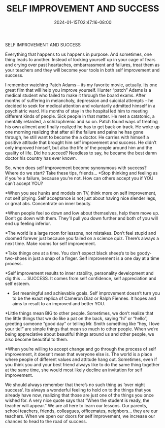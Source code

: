 ﻿---
title: "SELF IMPROVEMENT AND SUCCESS"
date: 2024-01-15T02:47:16-08:00
description: "40-ARTICLES Tips for Web Success"
featured_image: "/images/40-ARTICLES.jpg"
tags: ["40 ARTICLES"]
---

SELF IMPROVEMENT AND SUCCESS

Everything that happens to us happens in purpose. And sometimes, one thing leads to another. Instead of locking yourself up in your cage of fears and crying over past heartaches, embarrassment and failures, treat them as your teachers and they will become your tools in both self improvement and success.

I remember watching Patch Adams – its my favorite movie, actually. Its one great film that will help you improve yourself. Hunter “patch” Adams is a medical student who failed to make it through the board exams. After months of suffering in melancholy, depression and suicidal attempts – he decided to seek for medical attention and voluntarily admitted himself in a psychiatric ward.  His months of stay in the hospital led him to meeting different kinds of people. Sick people in that matter. He met a catatonic, a mentally retarded, a schizophrenic and so on. Patch found ways of treating his own ailment and finally realized he has to get back on track. He woke up one morning realizing that after all the failure and pains he has gone through, he still want to become the a doctor. He carries with himself a positive attitude that brought him self improvement and success. He didn’t only improved himself, but also the life of the people around him and the quality of life. Did he succeed? Needless to say, he became the best damn doctor his country has ever known.

So, when does self improvement become synonymous with success? Where do we start? Take these tips, friends…
*Stop thinking and feeling as if you’re a failure, because you’re not. How can others accept you if YOU can’t accept YOU?

*When you see hunks and models on TV, think more on self improvement, not self pitying. Self acceptance is not just about having nice slender legs, or great abs. Concentrate on inner beauty.

*When people feel so down and low about themselves, help them move up. Don’t go down with them. They’ll pull you down further and both of you will end up feeling inferior.

*The world is a large room for lessons, not mistakes. Don’t feel stupid and doomed forever just because you failed on a science quiz. There’s always a next time. Make rooms for self improvement.

*Take things one at a time. You don’t  expect black sheep’s to be goody-two-shoes in just a snap of a finger. Self improvement is a one day at a time process.

*Self improvement results to inner stability, personality development and dig this …. SUCCESS. It comes from self confidence, self appreciation and self esteem.

* Set meaningful and achievable goals. Self improvement doesn’t turn you to be the exact replica of Cameron Diaz or Ralph Fiennes. It hopes and aims to result to an improved and better YOU.

*Little things mean BIG to other people. Sometimes, we don’t realize that the little things that we do like a pat on the back, saying “hi” or “hello”, greeting someone “good day” or telling Mr. Smith something like “hey, I love your tie!” are simple things that mean so much to other people. When we’re being appreciative about beautiful things around us and other people, we also become beautiful to them.

*When you’re willing to accept change and go through the process of self improvement, it doesn’t mean that everyone else is. The world is a place where people of different values and attitude hang out. Sometimes, even if you think you and your best friend always like to do the same thing together at the same time, she would most likely decline an invitation for self improvement.

We should always remember that there’s no such thing as ‘over night success’. Its always a wonderful feeling to hold on to the things that you already have now, realizing that those are just one of the things you once wished for. A very nice quote says that “When the student is ready, the teacher will appear.”  We are all here to learn our lessons. Our parents, school teachers, friends, colleagues, officemates, neighbors… they are our teachers. When we open our doors for self improvement, we increase our chances to head to the road of success.





